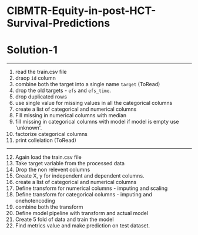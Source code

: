 # CIBMTR-Equity-in-post-HCT-Survival-Predictions


# Solution-1

-------
1. read the train.csv file
2. draop `id` column
3. combine both the target into a single name `target` (ToRead)
4. drop the old targets - `efs` and `efs_time`.
5. drop duplicated rows
6. use single value for missing values in all the categorical columns
7. create a list of categorical and numerical columns
8. Fill missing in numerical columns with median
9. fill missing in categorical columns with model if model is empty use 'unknown'.
10. factorize categorical columns
11. print collelation (ToRead)
----------

12. Again load the train.csv file
13. Take target variable from the processed data
14. Drop the non relevent columns
15. Create X, y for independent and dependent columns.
16. create a list of categorical and numerical columns
17. Define transform for numerical columns - imputing and scaling
18. Define transform for categorical columns - imputing and onehotencoding
19. combine both the transform
20. Define model pipeline with transform and actual model
21. Create 5 fold of data and train the model
22. Find metrics value and make prediction on test dataset.

